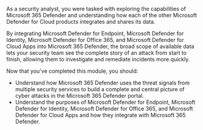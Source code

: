 As a security analyst, you were tasked with exploring the capabilities of Microsoft 365 Defender and understanding how each of the other Microsoft Defender for Cloud products integrates and shares its data.

By integrating Microsoft Defender for Endpoint, Microsoft Defender for Identity, Microsoft Defender for Office 365, and Microsoft Defender for Cloud Apps into Microsoft 365 Defender, the broad scope of available data lets your security team see the complete story of an attack from start to finish, allowing them to investigate and remediate incidents more quickly.

Now that you've completed this module, you should:

- Understand how Microsoft 365 Defender uses the threat signals from multiple security services to build a complete and central picture of cyber attacks in the Microsoft 365 Defender portal.
- Understand the purposes of Microsoft Defender for Endpoint, Microsoft Defender for Identity, Microsoft Defender for Office 365, and Microsoft Defender for Cloud Apps and how they integrate with Microsoft 365 Defender.
